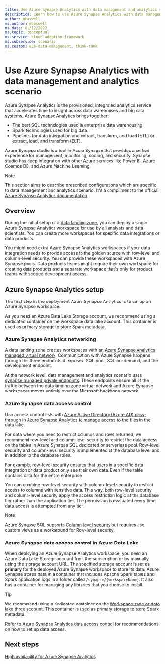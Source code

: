 ```yaml
---
title: Use Azure Synapse Analytics with data management and analytics scenario
description: Learn how to use Azure Synapse Analytics with data management and analytics scenario.
author: mboswell
ms.author: mboswell
ms.date: 01/12/2022
ms.topic: conceptual
ms.service: cloud-adoption-framework
ms.subservice: scenario
ms.custom: e2e-data-management, think-tank
---
```


# Use Azure Synapse Analytics with data management and analytics scenario

Azure Synapse Analytics is the provisioned, integrated analytics service that accelerates time to insight across data warehouses and big data systems. Azure Synapse Analytics brings together:

- The best SQL technologies used in enterprise data warehousing.
- Spark technologies used for big data.
- Pipelines for data integration and extract, transform, and load (ETL) or extract, load, and transform (ELT).

Azure Synapse studio is a tool in Azure Synapse that provides a unified experience for management, monitoring, coding, and security. Synapse studio has deep integration with other Azure services like Power BI, Azure Cosmos DB, and Azure Machine Learning.

> [!NOTE]
> This section aims to describe prescribed configurations which are specific to data management and analytics scenario. It's a compliment to the official [Azure Synapse Analytics documentation](/azure/synapse-analytics/).

## Overview

During the initial setup of a [data landing zone](../architectures/data-landing-zone.md), you can deploy a single Azure Synapse Analytics workspace for use by all analysts and data scientists. You can create more workspaces for specific data integrations or data products.

You might need extra Azure Synapse Analytics workspaces if your data integration needs to provide access to the golden source with row-level and column-level security. You can provide these workspaces with Azure Synapse pools. Data products teams might require their own workspace for creating data products and a separate workspace that's only for product teams with scoped development access.

## Azure Synapse Analytics setup

The first step in the deployment Azure Synapse Analytics is to set up an Azure Synapse workspace.

As you need an Azure Data Lake Storage account, we recommend using a dedicated container on the workspace data lake account. This container is used as primary storage to store Spark metadata.

### Azure Synapse Analytics networking

A data landing zone creates workspaces with an [Azure Synapse Analytics managed virtual network](/azure/synapse-analytics/security/synapse-workspace-managed-vnet). Communication with Azure Synapse happens through the three endpoints it exposes: SQL pool, SQL on-demand, and the development endpoint.

At the network level, data management and analytics scenario uses [synapse managed private endpoints](/azure/synapse-analytics/security/synapse-workspace-managed-private-endpoints). These endpoints ensure all of the traffic between the data landing zone virtual network and Azure Synapse workspaces moves entirely over the Microsoft backbone network.

### Azure Synapse data access control

Use access control lists with [Azure Active Directory (Azure AD) pass-through in Azure Synapse Analytics](/azure/synapse-analytics/sql/active-directory-authentication#azure-ad-pass-through-in-azure-synapse-analytics) to manage access to the files in the data lake.

For data where you need to restrict columns and rows returned, we recommend row-level and column-level security to restrict the data access on the tables in Azure Synapse SQL dedicated or serverless pool. Row-level security and column-level security is implemented at the database level and in addition to the database roles.

For example, row-level security ensures that users in a specific data integration or data product only see their own data. Even if the table contains data for the entire enterprise.

You can combine row-level security with column-level security to restrict access to columns with sensitive data. This way, both row-level security and column-level security apply the access restriction logic at the database tier rather than the application tier. The permission is evaluated every time data access is attempted from any tier.

> [!NOTE]
> Azure Synapse SQL supports [Column-level security](/azure/synapse-analytics/sql-data-warehouse/column-level-security) but requires use custom views as a workaround for Row-level security.

### Azure Synapse data access control in Azure Data Lake

When deploying an Azure Synapse Analytics workspace, you need an Azure Data Lake Storage account from the subscription or by manually using the storage account URL. The specified storage account is set as **primary** for the deployed Azure Synapse workspace to store its data. Azure Synapse stores data in a container that includes Apache Spark tables and Spark application logs in a folder called `/synapse/{workspaceName}`. It also has a container for managing any libraries that you choose to install.

> [!TIP]
> We recommend using a dedicated container on the [Workspace zone or data lake three](data-lake-services.md#workspace-zone-or-data-lake-three) account. This container is used as primary storage to store Spark metadata.

Refer to [Azure Synapse Analytics data access control](data-lake-access.md#azure-synapse-analytics-data-access-control) for recommendations on how to set up data access.

## Next steps

[High availability for Azure Synapse Analytics](../../../migrate/azure-best-practices/analytics/azure-synapse.md)
